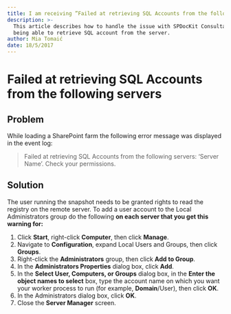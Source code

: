 ```yaml
---
title: I am receiving ”Failed at retrieving SQL Accounts from the following servers".
description: >-
  This article describes how to handle the issue with SPDocKit Consultant not
  being able to retrieve SQL account from the server.
author: Mia Tomaić
date: 18/5/2017
---
```


# Failed at retrieving SQL Accounts from the following servers

## Problem

While loading a SharePoint farm the following error message was displayed in the event log:

> Failed at retrieving SQL Accounts from the following servers: ‘Server Name’. Check your permissions.

## Solution

The user running the snapshot needs to be granted rights to read the registry on the remote server. To add a user account to the Local Administrators group do the following **on each server that you get this warning for:**

1. Click **Start**, right-click **Computer**, then click **Manage**.
2. Navigate to **Configuration**, expand Local Users and Groups, then click **Groups**.
3. Right-click the **Administrators** group, then click **Add to Group**.
4. In the **Administrators Properties** dialog box, click **Add**.
5. In the **Select User, Computers, or Groups** dialog box, in the **Enter the object names to select** box, type the account name on which you want your worker process to run \(for example, **Domain**/User\), then click **OK**.
6. In the Administrators dialog box, click **OK**.
7. Close the **Server Manager** screen.

